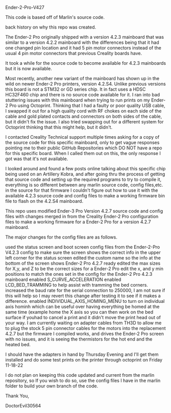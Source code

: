 Ender-2-Pro-V427

This code is based off of Marlin's source code.

back history on why this repo was created.

The Ender-2 Pro originally shipped with a version 4.2.3 mainboard that was similar to a version 4.2.2 mainboard with the differences being that it had one changed pin location and it had 5 pin motor connectors instead of the usual 4 pin motor connectors that previous Creality boards have.

It took a while for the source code to become available for 4.2.3 mainboards but it is now available.

Most recently, another new variant of the mainboard has shown up in the wild on newer Ender-2 Pro printers, version 4.2.S4. Unlike previous versions this board is not a STM32 or GD series chip. It in fact uses a HDSC HC32F460 chip and there is no source code available for it. I ran into bad stuttering issues with this mainboard when trying to run prints on my Ender-2 Pro using Octoprint. Thinking that I had a faulty or poor quality USB cable, I swapped it out for a high quality cord with RF chokes on each side of the cable and gold plated contacts and connectors on both sides of the cable, but it didn't fix the issue. I also tried swapping out for a different system for Octoprint thinking that this might help, but it didn't.

I contacted Creality Technical support multiple times asking for a copy of the source code for this specific mainboard, only to get vague responses pointing me to their public GitHub Repositories which DO NOT have a repo for this specific board. When I called them out on this, the only response I got was that it's not available.

I looked around and found a few posts online talking about this specific chip being used on an Artillery Kobra, and after going thru the process of getting that source code and setting up the required programs to try to compile it, everything is so different between any marlin source code, config files,etc. in the source for that firmware I couldn't figure out how to use it with the available 4.2.3 source code and config files to make a working firmware bin file to flash on the 4.2.S4 mainboard.

This repo uses modified Ender-3 Pro Version 4.2.7 source code and config files with changes merged in from the Creality Ender-2 Pro configuration files to make a working firmware for a Ender-2 Pro for a version 4.2.7 mainboard.

The major changes for the config files are as follows.

used the status screen and boot screen config files from the Ender-2-Pro V4.2.3 config to make sure the screen shows the correct info in the upper left corner for the status screen 
edited the custom name so the info at the bottom of the screen shows Ender-2 Pro 4.2.7 ready
edited the max sizes for X,y, and Z to be the correct sizes for a Ender-2 Pro edit the x, and y min positions to match the ones set in the config for the Ender-2 Pro 4.2.3 mainboard
enabled S_CURVE_ACCELERATION enabled LCD_BED_TRAMMING to help assist with tramming the bed corners. increased the baud rate for the serial connection to 250000, I am not sure if this will help so I may revert this change after testing it to see if it makes a difference.
enabled INDIVIDUAL_AXIS_HOMING_MENU to turn on individual axis hominh which can be useful over having everything be homed at the same time (example home the X axis so you can then work on the bed surface if youhad to cancel a print and it didn't move the print head out of your way.
I am currently waiting on adapter cables from TH3D to allow me to plug the stock 5 pin connector cables for the motors into the replacement 4.2.7 but the firmware I compiled works, and drives the Ender-2 Pro screen with no issues, and it is seeing the thermistors for the hot end and the heated bed.

I should have the adapters in hand by Thursday Evening and I'll get them installed and do some test prints on the printer through octoprint on Friday 11-18-22

I do not plan on keeping this code updated and current from the marlin repository, so If you wish to do so, use the config files I have in the marlin folder to build your own branch of the code.

Thank You,

DoctorEvil30564
